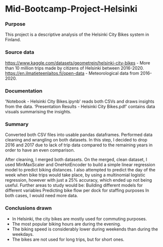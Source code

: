# Mid-Bootcamp-Project-Helsinki
### Purpose
This project is a descriptive analysis of the Helsinki City Bikes system in Finland.

### Source data
https://www.kaggle.com/datasets/geometrein/helsinki-city-bikes - More than 10 million trips made by citizens of Helsinki between 2016-2020.
https://en.ilmatieteenlaitos.fi/open-data  - Meteorological data from 2016-2020.

### Documentation
'Notebook - Helsinki City Bikes.ipynb' reads both CSVs and draws insights from the data.
‘Presentation Results - Helsinki City Bikes.pdf’ contains data visuals summarising the insights.

### Summary
Converted both CSV files into usable pandas dataframes.
Performed data cleaning and wrangling on both datasets. In this step, I decided to drop 2016 and 2017 due to lack of trip data compared to the remaining years in order to have an even comparison.

After cleaning, I merged both datasets. On the merged, clean dataset, I used MinMaxScaler and OneHotEncoder to build a simple linear regression model to predict biking distances.
I also attempted to predict the day of the week when bike trips would take place, by using a multinomial logistic regression, however with just a 25% accuracy, which ended up not being useful.
Further areas to study would be:
Building different models for different variables
Predicting bike flow per dock for staffing purposes
In both cases, I would need more data.

### Conclusions drawn
- In Helsinki, the city bikes are mostly used for commuting purposes.
- The most popular biking hours are during the evening.
- The biking speed is considerably lower during weekends than during the weekdays.
- The bikes are not used for long trips, but for short ones.

